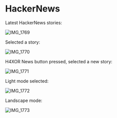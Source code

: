 # HackerNews
Latest HackerNews stories:

![IMG_1769](https://user-images.githubusercontent.com/82165943/211586242-f378de1a-1b53-413d-9df0-c71945c46991.PNG)

Selected a story:

![IMG_1770](https://user-images.githubusercontent.com/82165943/211586246-c5ae15a0-a765-44dd-87fe-08ea147b0a31.PNG)

H4XOR News button pressed, selected a new story:

![IMG_1771](https://user-images.githubusercontent.com/82165943/211586248-5ee05be4-33a1-4641-ac02-20d55ca33117.PNG)

Light mode selected:

![IMG_1772](https://user-images.githubusercontent.com/82165943/211586252-a7fd32b7-390a-4fd6-85ff-93fc0a01cd2a.PNG)

Landscape mode:

![IMG_1773](https://user-images.githubusercontent.com/82165943/211586254-53e72d8b-3e60-48f5-9237-956b7968f68b.PNG)
